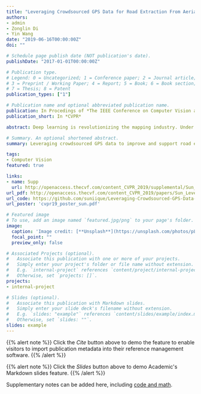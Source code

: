 ```yaml
---
title: "Leveraging Crowdsourced GPS Data for Road Extraction From Aerial Imageryr"
authors:
- admin
- Zonglin Di
- Yin Wang
date: "2019-06-16T00:00:00Z"
doi: ""

# Schedule page publish date (NOT publication's date).
publishDate: "2017-01-01T00:00:00Z"

# Publication type.
# Legend: 0 = Uncategorized; 1 = Conference paper; 2 = Journal article;
# 3 = Preprint / Working Paper; 4 = Report; 5 = Book; 6 = Book section;
# 7 = Thesis; 8 = Patent
publication_types: ["1"]

# Publication name and optional abbreviated publication name.
publication: In Procedings of *The IEEE Conference on Computer Vision and Pattern Recognition (CVPR) 2019*
publication_short: In *CVPR*

abstract: Deep learning is revolutionizing the mapping industry. Under lightweight human curation, computer has generated almost half of the roads in Thailand on Open- StreetMap (OSM) using high resolution aerial imagery. Bing maps are displaying 125 million computer generated building polygons in the U.S. While tremendously more efficient than manual mapping, one cannot map out everything from the air. Especially for roads, a small prediction gap by image occlusion renders the entire road useless for routing. Misconnections can be more dangerous. Therefore computer-based mapping often requires local verifications, which is still labor intensive. In this paper, we propose to leverage crowdsourced GPS data to improve and support road extraction from aerial imagery. Through novel data augmentation, GPS rendering, and 1D transpose convolution techniques, we show almost 5% improvements over previous competition winning models, and much better robustness when predicting new areas without any new training data or domain adaptation.

# Summary. An optional shortened abstract.
summary: Leveraging crowdsourced GPS data to improve and support road extraction from aerial imagery.

tags:
- Computer Vision
featured: true

links:
- name: Supp
  url: http://openaccess.thecvf.com/content_CVPR_2019/supplemental/Sun_Leveraging_Crowdsourced_GPS_CVPR_2019_supplemental.pdf
url_pdf: http://openaccess.thecvf.com/content_CVPR_2019/papers/Sun_Leveraging_Crowdsourced_GPS_Data_for_Road_Extraction_From_Aerial_Imagery_CVPR_2019_paper.pdf
url_code: https://github.com/suniique/Leveraging-Crowdsourced-GPS-Data-for-Road-Extraction-from-Aerial-Imagery
url_poster: 'cvpr19_poster_sun.pdf'

# Featured image
# To use, add an image named `featured.jpg/png` to your page's folder. 
image:
  caption: 'Image credit: [**Unsplash**](https://unsplash.com/photos/pLCdAaMFLTE)'
  focal_point: ""
  preview_only: false

# Associated Projects (optional).
#   Associate this publication with one or more of your projects.
#   Simply enter your project's folder or file name without extension.
#   E.g. `internal-project` references `content/project/internal-project/index.md`.
#   Otherwise, set `projects: []`.
projects:
- internal-project

# Slides (optional).
#   Associate this publication with Markdown slides.
#   Simply enter your slide deck's filename without extension.
#   E.g. `slides: "example"` references `content/slides/example/index.md`.
#   Otherwise, set `slides: ""`.
slides: example
---
```


{{% alert note %}}
Click the *Cite* button above to demo the feature to enable visitors to import publication metadata into their reference management software.
{{% /alert %}}

{{% alert note %}}
Click the *Slides* button above to demo Academic's Markdown slides feature.
{{% /alert %}}

Supplementary notes can be added here, including [code and math](https://sourcethemes.com/academic/docs/writing-markdown-latex/).

